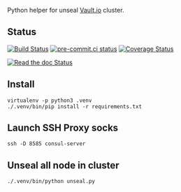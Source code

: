 Python helper for unseal [Vault.io](http://vaultproject.io/) cluster.

## Status

[![Build Status](https://github.com/nledez/vault_python_unseal/actions/workflows/tests.yml/badge.svg?branch=master)](https://github.com/nledez/vault_python_unseal/actions/workflows/tests.yml)
[![pre-commit.ci status](https://results.pre-commit.ci/badge/github/nledez/vault_python_unseal/master.svg)](https://results.pre-commit.ci/latest/github/nledez/vault_python_unseal/master)
[![Coverage Status](https://img.shields.io/coveralls/nledez/vault_python_unseal.svg?style=flat-square)](https://coveralls.io/r/nledez/vault_python_unseal?branch=master)

[![Read the doc Status](https://readthedocs.org/projects/vault-python-unseal/badge/?version=latest)](http://vault-python-unseal.readthedocs.io/)

## Install

```
virtualenv -p python3 .venv
./.venv/bin/pip install -r requirements.txt
```

## Launch SSH Proxy socks

```
ssh -D 8585 consul-server
```

## Unseal all node in cluster

```
./.venv/bin/python unseal.py
```
